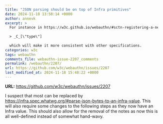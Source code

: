 ```yaml
---
title: "JSON parsing should be on top of Infra primitives"
date: 2024-11-18 13:58:14 +0000
author: annevk
excerpt: >
  For instance in https://w3c.github.io/webauthn/#sctn-registering-a-new-credential steps 5/6 would be combined by instead calling into Infra. Then step 7 and such can no longer use the `C.type` syntax to refer to members. Instead you'll have to use
  
  > _C_[\"type\"]
  
  which will make it more consistent with other specifications.
categories: w3c
tags: webauthn
comments_file: webauthn-issue-2207_comments
permalink: /webauthn/2207/
url: https://github.com/w3c/webauthn/issues/2207
last_modified_at: 2024-11-18 15:48:22 +0000
---
```



**URL:** https://github.com/w3c/webauthn/issues/2207

I suspect that most can be replaced by https://infra.spec.whatwg.org/#parse-json-bytes-to-an-infra-value. This will also require some changes to the following steps as they now have an Infra value. This should also allow for the removal of the notes as now this is all well-defined instead of somewhat hand-wavy.